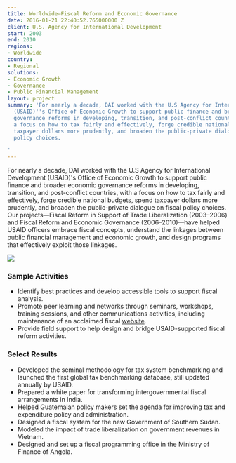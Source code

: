 ```yaml
---
title: Worldwide—Fiscal Reform and Economic Governance
date: 2016-01-21 22:40:52.765000000 Z
client: U.S. Agency for International Development
start: 2003
end: 2010
regions:
- Worldwide
country:
- Regional
solutions:
- Economic Growth
- Governance
- Public Financial Management
layout: project
summary: 'For nearly a decade, DAI worked with the U.S Agency for International Development
  (USAID)''s Office of Economic Growth to support public finance and broader economic
  governance reforms in developing, transition, and post-conflict countries, with
  a focus on how to tax fairly and effectively, forge credible national budgets, spend
  taxpayer dollars more prudently, and broaden the public-private dialogue on fiscal
  policy choices.

'
---
```


For nearly a decade, DAI worked with the U.S Agency for International Development (USAID)'s Office of Economic Growth to support public finance and broader economic governance reforms in developing, transition, and post-conflict countries, with a focus on how to tax fairly and effectively, forge credible national budgets, spend taxpayer dollars more prudently, and broaden the public-private dialogue on fiscal policy choices. Our projects—Fiscal Reform in Support of Trade Liberalization (2003–2006) and Fiscal Reform and Economic Governance (2006–2010)—have helped USAID officers embrace fiscal concepts, understand the linkages between public financial management and economic growth, and design programs that effectively exploit those linkages.

![][1]

###  Sample Activities

* Identify best practices and develop accessible tools to support fiscal analysis.
* Promote peer learning and networks through seminars, workshops, training sessions, and other communications activities, including maintenance of an acclaimed fiscal [website][2].
* Provide field support to help design and bridge USAID-supported fiscal reform activities.

###  Select Results

* Developed the seminal methodology for tax system benchmarking and launched the first global tax benchmarking database, still updated annually by USAID.
* Prepared a white paper for transforming intergovernmental fiscal arrangements in India.
* Helped Guatemalan policy makers set the agenda for improving tax and expenditure policy and administration.
* Designed a fiscal system for the new Government of Southern Sudan.
* Modeled the impact of trade liberalization on government revenues in Vietnam.
* Designed and set up a fiscal programming office in the Ministry of Finance of Angola.

[1]: https://assetify-dai.com/projects/FiscalReform.jpg
[2]: http://www.fiscalreform.net
